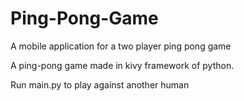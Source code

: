 # Ping-Pong-Game
A mobile application for a two player ping pong game

A ping-pong game made in kivy framework of python.

Run main.py to play against another human

